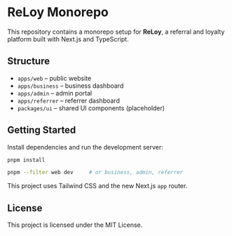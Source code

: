 # ReLoy Monorepo

This repository contains a monorepo setup for **ReLoy**, a referral and loyalty platform built with Next.js and TypeScript.

## Structure


- `apps/web` – public website
- `apps/business` – business dashboard
- `apps/admin` – admin portal
- `apps/referrer` – referrer dashboard
- `packages/ui` – shared UI components (placeholder)

## Getting Started

Install dependencies and run the development server:

```bash
pnpm install

pnpm --filter web dev     # or business, admin, referrer

```

This project uses Tailwind CSS and the new Next.js `app` router.

## License

This project is licensed under the MIT License.
